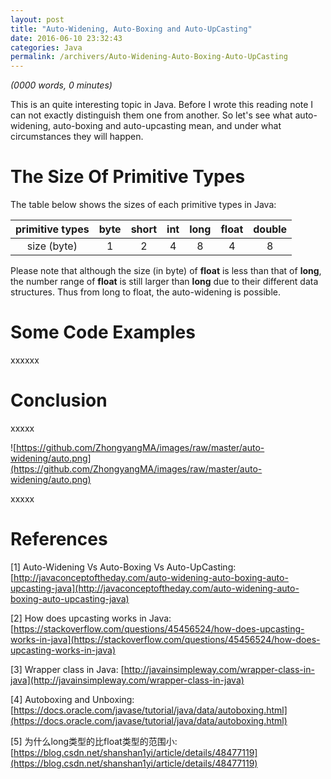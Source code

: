 ```yaml
---
layout: post
title: "Auto-Widening, Auto-Boxing and Auto-UpCasting"
date: 2016-06-10 23:32:43
categories: Java
permalink: /archivers/Auto-Widening-Auto-Boxing-Auto-UpCasting
---
```


_(0000 words, 0 minutes)_

This is an quite interesting topic in Java. Before I wrote this reading note I can not exactly distinguish them one from another. So let's see what auto-widening, auto-boxing and auto-upcasting mean, and under what circumstances they will happen.

<!--more-->

# The Size Of Primitive Types

The table below shows the sizes of each primitive types in Java:

| primitive types | byte | short | int  | long | float | double |
| :-------------: | :--: | :---: | :--: | :--: | :---: | :----: |
|   size (byte)   |  1   |   2   |  4   |  8   |   4   |   8    |

Please note that although the size (in byte) of **float** is less than that of **long**, the number range of **float** is still larger than **long** due to their different data structures. Thus from long to float, the auto-widening is possible.

# Some Code Examples

xxxxxx



# Conclusion

xxxxx

![https://github.com/ZhongyangMA/images/raw/master/auto-widening/auto.png](https://github.com/ZhongyangMA/images/raw/master/auto-widening/auto.png)

xxxxx



# References

[1] Auto-Widening Vs Auto-Boxing Vs Auto-UpCasting: [http://javaconceptoftheday.com/auto-widening-auto-boxing-auto-upcasting-java](http://javaconceptoftheday.com/auto-widening-auto-boxing-auto-upcasting-java)

[2] How does upcasting works in Java: [https://stackoverflow.com/questions/45456524/how-does-upcasting-works-in-java](https://stackoverflow.com/questions/45456524/how-does-upcasting-works-in-java)

[3] Wrapper class in Java: [http://javainsimpleway.com/wrapper-class-in-java](http://javainsimpleway.com/wrapper-class-in-java)

[4] Autoboxing and Unboxing: [https://docs.oracle.com/javase/tutorial/java/data/autoboxing.html](https://docs.oracle.com/javase/tutorial/java/data/autoboxing.html)

[5] 为什么long类型的比float类型的范围小: [https://blog.csdn.net/shanshan1yi/article/details/48477119](https://blog.csdn.net/shanshan1yi/article/details/48477119)




